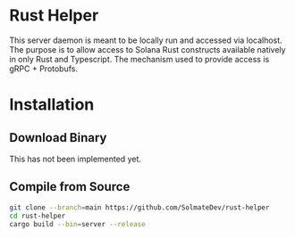 # Rust Helper

This server daemon is meant to be locally run and accessed via localhost.  The purpose is to allow access to Solana Rust constructs available natively in only Rust and Typescript.  The mechanism used to provide access is gRPC + Protobufs.

# Installation

## Download Binary

This has not been implemented yet.

## Compile from Source

```bash
git clone --branch=main https://github.com/SolmateDev/rust-helper
cd rust-helper
cargo build --bin=server --release
```
